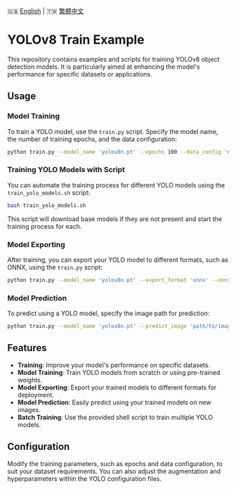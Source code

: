 🇬🇧 [English](./README.md) | 🇹🇼 [繁體中文](./README-zh-tw.md)

# YOLOv8 Train Example

This repository contains examples and scripts for training YOLOv8 object detection models. It is particularly aimed at enhancing the model's performance for specific datasets or applications.

## Usage

### Model Training

To train a YOLO model, use the `train.py` script. Specify the model name, the number of training epochs, and the data configuration:

```bash
python train.py --model_name 'yolov8n.pt' --epochs 100 --data_config 'dataset/data.yaml'
```

### Training YOLO Models with Script

You can automate the training process for different YOLO models using the `train_yolo_models.sh` script:

```bash
bash train_yolo_models.sh
```

This script will download base models if they are not present and start the training process for each.

### Model Exporting

After training, you can export your YOLO model to different formats, such as ONNX, using the `train.py` script:

```bash
python train.py --model_name 'yolov8n.pt' --export_format 'onnx' --onnx_path 'yolov8n.onnx'
```

### Model Prediction

To predict using a YOLO model, specify the image path for prediction:

```bash
python train.py --model_name 'yolov8n.pt' --predict_image 'path/to/image.jpg'
```

## Features

- **Training**: Improve your model's performance on specific datasets.
- **Model Training**: Train YOLO models from scratch or using pre-trained weights.
- **Model Exporting**: Export your trained models to different formats for deployment.
- **Model Prediction**: Easily predict using your trained models on new images.
- **Batch Training**: Use the provided shell script to train multiple YOLO models.

## Configuration

Modify the training parameters, such as epochs and data configuration, to suit your dataset requirements. You can also adjust the augmentation and hyperparameters within the YOLO configuration files.
